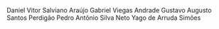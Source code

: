 Daniel Vitor Salviano Araújo
Gabriel Viegas Andrade
Gustavo Augusto Santos Perdigão
Pedro Antônio Silva Neto
Yago de Arruda Simões
